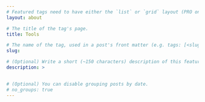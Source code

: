 ```yaml
---
# Featured tags need to have either the `list` or `grid` layout (PRO only).
layout: about

# The title of the tag's page.
title: Tools

# The name of the tag, used in a post's front matter (e.g. tags: [<slug>]).
slug: 

# (Optional) Write a short (~150 characters) description of this featured tag.
description: >
  

# (Optional) You can disable grouping posts by date.
# no_groups: true
---
```



